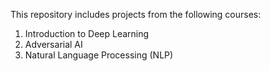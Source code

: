 This repository includes projects from the following courses:
1. Introduction to Deep Learning
2. Adversarial AI
3. Natural Language Processing (NLP)
